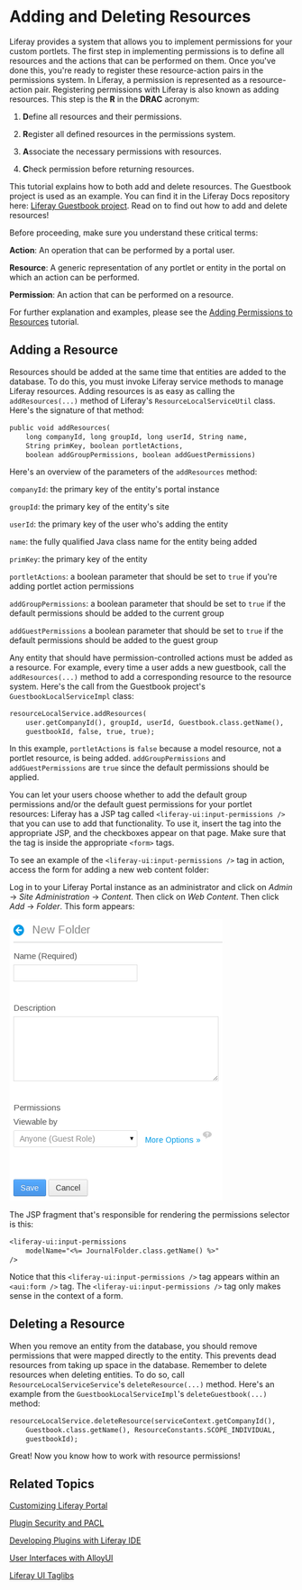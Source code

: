 # Adding and Deleting Resources [](id=adding-and-deleting-resources)

Liferay provides a system that allows you to implement permissions for your
custom portlets. The first step in implementing permissions is to define all
resources and the actions that can be performed on them. Once you've done this,
you're ready to register these resource-action pairs in the permissions system.
In Liferay, a permission is represented as a resource-action pair. Registering
permissions with Liferay is also known as adding resources. This step is the
**R** in the **DRAC** acronym:

1. **D**efine all resources and their permissions.

2. **R**egister all defined resources in the permissions system.

3. **A**ssociate the necessary permissions with resources.

4. **C**heck permission before returning resources.

This tutorial explains how to both add and delete resources. The Guestbook
project is used as an example. You can find it in the Liferay Docs repository
here:
[Liferay Guestbook project](https://github.com/liferay/liferay-docs/tree/6.2.x/develop/learning-paths/mvc/code/learning-sdk/portlets/guestbook-portlet).
Read on to find out how to add and delete resources!

Before proceeding, make sure you understand these critical terms:

**Action**: An operation that can be performed by a portal user.

**Resource**: A generic representation of any portlet or entity in the portal on
which an action can be performed.

**Permission**: An action that can be performed on a resource.

For further explanation and examples, please see the
[Adding Permissions to Resources](/develop/tutorials/-/knowledge_base/6-2/using-portal-roles-in-a-portlet) tutorial.

## Adding a Resource 

Resources should be added at the same time that entities are added to the
database. To do this, you must invoke Liferay service methods to manage Liferay
resources. Adding resources is as easy as calling the `addResources(...)` method
of Liferay's `ResourceLocalServiceUtil` class. Here's the signature of that
method: 

    public void addResources(
        long companyId, long groupId, long userId, String name,
        String primKey, boolean portletActions,
        boolean addGroupPermissions, boolean addGuestPermissions)

Here's an overview of the parameters of the `addResources` method:

`companyId`: the primary key of the entity's portal instance

`groupId`: the primary key of the entity's site

`userId`: the primary key of the user who's adding the entity

`name`: the fully qualified Java class name for the entity being added

`primKey`: the primary key of the entity

`portletActions`: a boolean parameter that should be set to `true` if you're
adding portlet action permissions

`addGroupPermissions`: a boolean parameter that should be set to `true` if the
default permissions should be added to the current group

`addGuestPermissions` a boolean parameter that should be set to `true` if the
default permissions should be added to the guest group

Any entity that should have permission-controlled actions must be added as a
resource. For example, every time a user adds a new guestbook, call the
`addResources(...)` method to add a corresponding resource to the resource
system. Here's the call from the Guestbook project's `GuestbookLocalServiceImpl`
class: 

    resourceLocalService.addResources(
        user.getCompanyId(), groupId, userId, Guestbook.class.getName(),
        guestbookId, false, true, true);

In this example, `portletActions` is `false` because a model resource, not
a portlet resource, is being added. `addGroupPermissions` and
`addGuestPermissions` are `true` since the default permissions should be
applied.

You can let your users choose whether to add the default group permissions
and/or the default guest permissions for your portlet resources: Liferay has a
JSP tag called `<liferay-ui:input-permissions />` that you can use to add that
functionality. To use it, insert the tag into the appropriate JSP, and the
checkboxes appear on that page. Make sure that the tag is inside the appropriate
`<form>` tags. 

To see an example of the `<liferay-ui:input-permissions />` tag in action,
access the form for adding a new web content folder:

Log in to your Liferay Portal instance as an administrator and click on *Admin*
&rarr; *Site Administration* &rarr; *Content*. Then click on *Web Content*. Then
click *Add* &rarr; *Folder*. This form appears:

![When you click *Add* &rrar; *Folder* to add a new web content folder, this form appears. The `<liferay-ui:input-permissions />` is used to add a permissions selector widget to the JSP that renders the form.](../../images/new-journal-folder.png)

The JSP fragment that's responsible for rendering the permissions selector is
this:

    <liferay-ui:input-permissions
        modelName="<%= JournalFolder.class.getName() %>"
    />

Notice that this `<liferay-ui:input-permissions />` tag appears within an
`<aui:form />` tag. The `<liferay-ui:input-permissions />` tag only makes sense
in the context of a form.

## Deleting a Resource 

When you remove an entity from the database, you should remove permissions that
were mapped directly to the entity. This prevents dead resources from taking up
space in the database. Remember to delete resources when deleting entities. To
do so, call `ResourceLocalServiceService`'s `deleteResource(...)` method.
Here's an example from the `GuestbookLocalServiceImpl`'s `deleteGuestbook(...)`
method: 

    resourceLocalService.deleteResource(serviceContext.getCompanyId(),
        Guestbook.class.getName(), ResourceConstants.SCOPE_INDIVIDUAL,
        guestbookId);

Great! Now you know how to work with resource permissions! 

## Related Topics

[Customizing Liferay Portal](/tutorials/-/knowledge_base/6-2/customizing-liferay-portal)

[Plugin Security and PACL](/tutorials/-/knowledge_base/6-2/plugin-security-and-pacl)

[Developing Plugins with Liferay IDE](/tutorials/-/knowledge_base/6-2/liferay-ide)

[User Interfaces with AlloyUI](/tutorials/-/knowledge_base/6-2/alloyui)

[Liferay UI Taglibs](/tutorials/-/knowledge_base/6-2/liferay-ui-taglibs)
